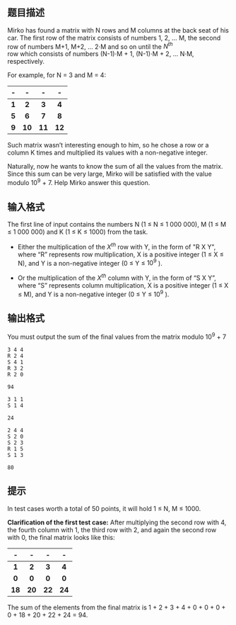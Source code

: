## 题目描述
Mirko has found a matrix with N rows and M columns at the back seat of his car. The first
row of the matrix consists of numbers 1, 2, … M, the second row of numbers M+1, M+2, …
2⋅M and so on until the $N^{th}$  
row which consists of numbers (N-1)⋅M + 1, (N-1)⋅M + 2, …
N⋅M, respectively.

For example, for N = 3 and M = 4:

| - | - | - | - |
| :----------: | :----------: | :----------: | :----------: |
| **1** | **2** | **3** | **4** |
| **5** | **6** | **7** | **8** |
| **9** | **10** | **11** | **12** |

Such matrix wasn’t interesting enough to him, so he chose a row or a column K times and
multiplied its values with a non-negative integer.

Naturally, now he wants to know the sum of all the values from the matrix. Since this sum
can be very large, Mirko will be satisfied with the value modulo $10^9$ + 7. Help Mirko answer
this question.

## 输入格式
The first line of input contains the numbers N (1 ≤ N ≤ 1 000 000), M (1 ≤ M ≤ 1 000
000) and K (1 ≤ K ≤ 1000) from the task.

 - Either the multiplication of the $X^{th}$
row with Y, in the form of "R X Y", where “R”
represents row multiplication, X is a positive integer (1 ≤ X ≤ N), and Y is a
non-negative integer (0 ≤ Y ≤ $10^{9}$
).

 - Or the multiplication of the $X^{th}$ column with Y, in the form of “S X Y”, where “S”
represents column multiplication, X is a positive integer (1 ≤ X ≤ M), and Y is a
non-negative integer (0 ≤ Y ≤ $10^{9}$
).

## 输出格式
You must output the sum of the final values from the matrix modulo $10^{9}$ + 7

```input1
3 4 4
R 2 4
S 4 1
R 3 2
R 2 0
```

```output1
94
```

```input2
3 1 1
S 1 4

```

```output2
24
```

```input3
2 4 4
S 2 0
S 2 3
R 1 5
S 1 3
```

```output3
80
```

## 提示
In test cases worth a total of 50 points, it will hold 1 ≤ N, M ≤ 1000.

**Clarification of the first test case:**
After multiplying the second row with 4, the fourth column with 1, the third row with 2, and again the
second row with 0, the final matrix looks like this:

| - | - | - | - |
| :----------: | :----------: | :----------: | :----------: |
| **1** | **2** | **3** | **4** |
| **0** | **0** | **0** | **0** |
| **18** | **20** | **22** | **24** |

The sum of the elements from the final matrix is 1 + 2 + 3 + 4 + 0 + 0 + 0 + 0 + 18 + 20 + 22 + 24 =
94.

